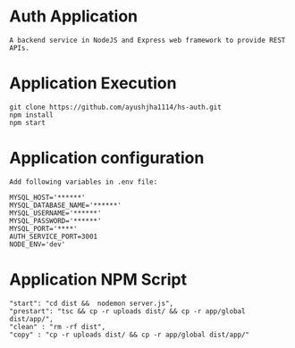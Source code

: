 # Auth Application #
```
A backend service in NodeJS and Express web framework to provide REST APIs.

```

# Application Execution

```
git clone https://github.com/ayushjha1114/hs-auth.git
npm install
npm start
```

# Application configuration

```
Add following variables in .env file:

MYSQL_HOST='******'
MYSQL_DATABASE_NAME='******'
MYSQL_USERNAME='******'
MYSQL_PASSWORD='******'
MYSQL_PORT='****'
AUTH_SERVICE_PORT=3001
NODE_ENV='dev'
```

# Application NPM Script

```
"start": "cd dist &&  nodemon server.js",
"prestart": "tsc && cp -r uploads dist/ && cp -r app/global dist/app/",
"clean" : "rm -rf dist",
"copy" : "cp -r uploads dist/ && cp -r app/global dist/app/"
```
